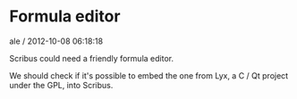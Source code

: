 
# Formula editor

ale / 2012-10-08 06:18:18

Scribus could need a friendly formula editor.

We should check if it's possible to embed the one from Lyx, a C / Qt project under the GPL, into Scribus.
